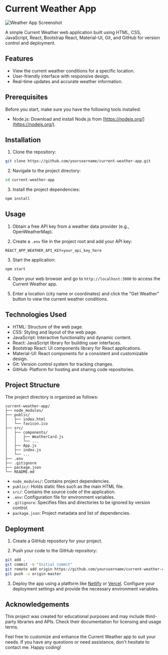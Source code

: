 # Current Weather App

![Weather App Screenshot](screenshot.png)

A simple Current Weather web application built using HTML, CSS, JavaScript, React, Bootstrap React, Material-UI, Git, and GitHub for version control and deployment.

## Features

- View the current weather conditions for a specific location.
- User-friendly interface with responsive design.
- Real-time updates and accurate weather information.

## Prerequisites

Before you start, make sure you have the following tools installed:

- Node.js: Download and install Node.js from [https://nodejs.org/](https://nodejs.org/).

## Installation

1. Clone the repository:

```bash
git clone https://github.com/yourusername/current-weather-app.git
```

2. Navigate to the project directory:

```bash
cd current-weather-app
```

3. Install the project dependencies:

```bash
npm install
```

## Usage

1. Obtain a free API key from a weather data provider (e.g., OpenWeatherMap).

2. Create a `.env` file in the project root and add your API key:

```
REACT_APP_WEATHER_API_KEY=your_api_key_here
```

3. Start the application:

```bash
npm start
```

4. Open your web browser and go to `http://localhost:3000` to access the Current Weather app.

5. Enter a location (city name or coordinates) and click the "Get Weather" button to view the current weather conditions.

## Technologies Used

- HTML: Structure of the web page.
- CSS: Styling and layout of the web page.
- JavaScript: Interactive functionality and dynamic content.
- React: JavaScript library for building user interfaces.
- Bootstrap React: UI components library for React applications.
- Material-UI: React components for a consistent and customizable design.
- Git: Version control system for tracking changes.
- GitHub: Platform for hosting and sharing code repositories.

## Project Structure

The project directory is organized as follows:

```
current-weather-app/
├── node_modules/
├── public/
│   ├── index.html
│   └── favicon.ico
├── src/
│   ├── components/
│   │   ├── WeatherCard.js
│   │   └── ...
│   ├── App.js
│   ├── index.js
│   └── ...
├── .env
├── .gitignore
├── package.json
└── README.md
```

- `node_modules/`: Contains project dependencies.
- `public/`: Holds static files such as the main HTML file.
- `src/`: Contains the source code of the application.
- `.env`: Configuration file for environment variables.
- `.gitignore`: Specifies files and directories to be ignored by version control.
- `package.json`: Project metadata and list of dependencies.

## Deployment

1. Create a GitHub repository for your project.

2. Push your code to the GitHub repository:

```bash
git add .
git commit -m "Initial commit"
git remote add origin https://github.com/yourusername/current-weather-app.git
git push -u origin master
```

3. Deploy the app using a platform like [Netlify](https://www.netlify.com/) or [Vercel](https://vercel.com/). Configure your deployment settings and provide the necessary environment variables.

## Acknowledgements

This project was created for educational purposes and may include third-party libraries and APIs. Check their documentation for licensing and usage terms.

Feel free to customize and enhance the Current Weather app to suit your needs. If you have any questions or need assistance, don't hesitate to contact me. Happy coding!
